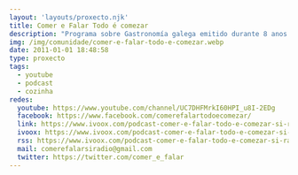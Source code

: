 ```yaml
---
layout: 'layouts/proxecto.njk'
title: Comer e Falar Todo é comezar
description: "Programa sobre Gastronomía galega emitido durante 8 anos na Radio Galega, agora en SI RADIO GALICIA.\n\nTodos os domingos de 13:0 a 14:00, Xosé Manuel García no canal de Ivoox, fai un percorrido pola gastronomia galega e a sua xente, e tamén no blog.\n\nUn percorrido por todo o que ten que ver co mundo da gastronomía, do viño, produtores, chefs, sen perder nunca de vista algo que nos fai o que somos, a tradición. Pero por riba de todo, as persoas que están detrás deses proxectos, que son os que fan posible as historias que contamos."
img: /img/comunidade/comer-e-falar-todo-e-comezar.webp
date: 2011-01-01 18:48:58
type: proxecto
tags:
  - youtube
  - podcast
  - cozinha
redes:
  youtube: https://www.youtube.com/channel/UC7DHFMrkI60HPI_u8I-2EDg
  facebook: https://www.facebook.com/comerefalartodoecomezar/
  link: https://www.ivoox.com/podcast-comer-e-falar-todo-e-comezar-si-radio-galicia_sq_f1435132_1.html
  ivoox: https://www.ivoox.com/podcast-comer-e-falar-todo-e-comezar-si-radio-galicia_sq_f1435132_1.html
  rss: https://www.ivoox.com/podcast-comer-e-falar-todo-e-comezar-si-radio-galicia_fg_f1435132_filtro_1.xml
  mail: comerefalarsiradio@gmail.com
  twitter: https://twitter.com/comer_e_falar
---
```

